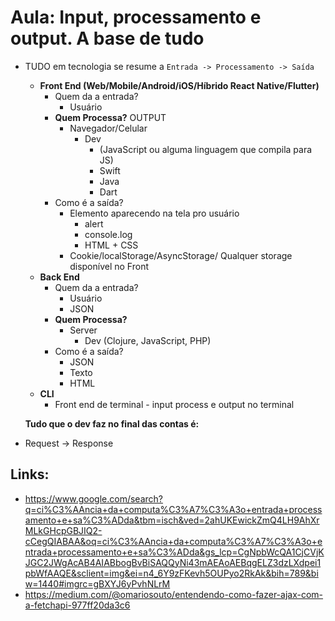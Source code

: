 # Aula: Input, processamento e output. A base de tudo

- TUDO em tecnologia se resume a `Entrada -> Processamento -> Saída`
  - **Front End (Web/Mobile/Android/iOS/Híbrido React Native/Flutter)**
    - Quem da a entrada?
      - Usuário
    - **Quem Processa?**  OUTPUT
      - Navegador/Celular
        - Dev
          - (JavaScript ou alguma linguagem que compila para JS)
          - Swift
          - Java
          - Dart
    - Como é a saída?
      - Elemento aparecendo na tela pro usuário
        - alert
        - console.log
        - HTML + CSS 
      - Cookie/localStorage/AsyncStorage/ Qualquer storage disponível no Front
  - **Back End**
    - Quem da a entrada?
      - Usuário
      - JSON
    - **Quem Processa?**
      - Server
        - Dev (Clojure, JavaScript, PHP)
    - Como é a saída?
      - JSON
      - Texto
      - HTML
  - **CLI**
    - Front end de terminal - input process e output no terminal

  **Tudo que o dev faz no final das contas é:**
- Request -> Response

## Links:
- https://www.google.com/search?q=ci%C3%AAncia+da+computa%C3%A7%C3%A3o+entrada+processamento+e+sa%C3%ADda&tbm=isch&ved=2ahUKEwickZmQ4LH9AhXrMLkGHcpGBJIQ2-cCegQIABAA&oq=ci%C3%AAncia+da+computa%C3%A7%C3%A3o+entrada+processamento+e+sa%C3%ADda&gs_lcp=CgNpbWcQA1CjCVjKJGC2JWgAcAB4AIABbogBvBiSAQQyNi43mAEAoAEBqgELZ3dzLXdpei1pbWfAAQE&sclient=img&ei=n4_6Y9zFKevh5OUPyo2RkAk&bih=789&biw=1440#imgrc=gBXYJ6yPvhNLrM
- https://medium.com/@omariosouto/entendendo-como-fazer-ajax-com-a-fetchapi-977ff20da3c6